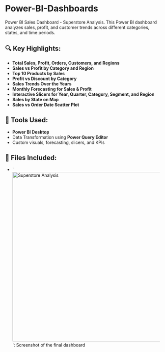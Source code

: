 # Power-BI-Dashboards
Power BI Sales Dashboard - Superstore Analysis.
This Power BI dashboard analyzes sales, profit, and customer trends across different categories, states, and time periods.

## 🔍 Key Highlights:
- **Total Sales, Profit, Orders, Customers, and Regions**
- **Sales vs Profit by Category and Region**
- **Top 10 Products by Sales**
- **Profit vs Discount by Category**
- **Sales Trends Over the Years**
- **Monthly Forecasting for Sales & Profit**
- **Interactive Slicers for Year, Quarter, Category, Segment, and Region**
- **Sales by State on Map**
- **Sales vs Order Date Scatter Plot**

## 📌 Tools Used:
- **Power BI Desktop**
- Data Transformation using **Power Query Editor**
- Custom visuals, forecasting, slicers, and KPIs

## 📁 Files Included:
- `<img width="958" height="552" alt="Superstore Analysis" src="https://github.com/user-attachments/assets/cbbd6ec6-1ad6-4169-b8ba-bd1e33fce183" />': Screenshot of the final dashboard

